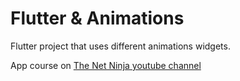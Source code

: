 # Flutter & Animations

Flutter project that uses different animations widgets.

App course on [The Net Ninja youtube channel](https://www.youtube.com/channel/UCW5YeuERMmlnqo4oq8vwUpg)
